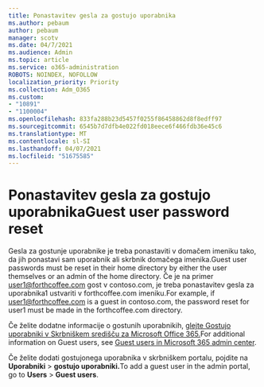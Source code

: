 ```yaml
---
title: Ponastavitev gesla za gostujo uporabnika
ms.author: pebaum
author: pebaum
manager: scotv
ms.date: 04/7/2021
ms.audience: Admin
ms.topic: article
ms.service: o365-administration
ROBOTS: NOINDEX, NOFOLLOW
localization_priority: Priority
ms.collection: Adm_O365
ms.custom:
- "10891"
- "1100004"
ms.openlocfilehash: 833fa288b23d5457f0255f86458862d8f8edff97
ms.sourcegitcommit: 6545b7d7dfb4e022fd018eece6f466fdb36e45c6
ms.translationtype: MT
ms.contentlocale: sl-SI
ms.lasthandoff: 04/07/2021
ms.locfileid: "51675585"
---
```

# <a name="guest-user-password-reset"></a><span data-ttu-id="5a029-102">Ponastavitev gesla za gostujo uporabnika</span><span class="sxs-lookup"><span data-stu-id="5a029-102">Guest user password reset</span></span>

<span data-ttu-id="5a029-103">Gesla za gostunje uporabnike je treba ponastaviti v domačem imeniku tako, da jih ponastavi sam uporabnik ali skrbnik domačega imenika.</span><span class="sxs-lookup"><span data-stu-id="5a029-103">Guest user passwords must be reset in their home directory by either the user themselves or an admin of the home directory.</span></span> <span data-ttu-id="5a029-104">Če je na primer user1@forthcoffee.com gost v contoso.com, je treba ponastavitev gesla za uporabnika1 ustvariti v forthcoffee.com imeniku.</span><span class="sxs-lookup"><span data-stu-id="5a029-104">For example, if user1@forthcoffee.com is a guest in contoso.com, the password reset for user1 must be made in the forthcoffee.com directory.</span></span>

<span data-ttu-id="5a029-105">Če želite dodatne informacije o gostunih uporabnikih, [glejte Gostujo uporabniki v Skrbniškem središču za Microsoft Office 365.](https://docs.microsoft.com/microsoft-365/admin/add-users/about-guest-users)</span><span class="sxs-lookup"><span data-stu-id="5a029-105">For additional information on Guest users, see [Guest users in Microsoft 365 admin center](https://docs.microsoft.com/microsoft-365/admin/add-users/about-guest-users).</span></span>

<span data-ttu-id="5a029-106">Če želite dodati gostujonega uporabnika v skrbniškem portalu, pojdite na **Uporabniki**  >  **gostujo uporabniki.**</span><span class="sxs-lookup"><span data-stu-id="5a029-106">To add a guest user in the admin portal, go to **Users** > **Guest users**.</span></span>